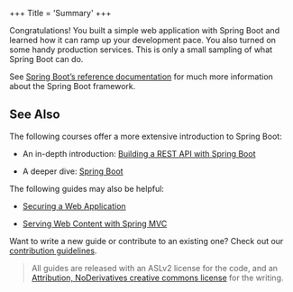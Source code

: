 +++
Title = 'Summary'
+++

Congratulations! You built a simple web application with Spring Boot and
learned how it can ramp up your development pace. You also turned on
some handy production services. This is only a small sampling of what
Spring Boot can do.

See [Spring Boot’s reference
documentation](http://docs.spring.io/spring-boot/docs/current/reference/htmlsingle)
for much more information about the Spring Boot framework.

## See Also

The following courses offer a more extensive introduction to Spring
Boot:

- An in-depth introduction: [Building a REST API with Spring
  Boot](https://spring.academy/courses/building-a-rest-api-with-spring-boot)

- A deeper dive: [Spring
  Boot](https://spring.academy/courses/spring-boot)

The following guides may also be helpful:

- [Securing a Web
  Application](https://spring.io/guides/gs/securing-web/)

- [Serving Web Content with Spring
  MVC](https://spring.io/guides/gs/serving-web-content/)

Want to write a new guide or contribute to an existing one? Check out
our [contribution
guidelines](https://github.com/spring-guides/getting-started-guides/wiki).

> All guides are released with an ASLv2 license for the code, and an
> [Attribution, NoDerivatives creative commons
> license](http://creativecommons.org/licenses/by-nd/3.0/) for the
> writing.

